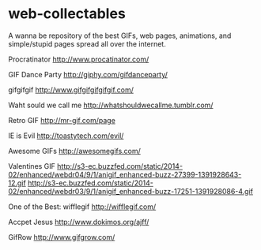 web-collectables
================

A wanna be repository of the best GIFs, web pages, animations, and simple/stupid pages spread all over the internet.

Procratinator
http://www.procatinator.com/

GIF Dance Party
http://giphy.com/gifdanceparty/

gifgifgif
http://www.gifgifgifgifgif.com/

Waht sould we call me
http://whatshouldwecallme.tumblr.com/

Retro GIF
http://mr-gif.com/page

IE is Evil
http://toastytech.com/evil/

Awesome GIFs
http://awesomegifs.com/

Valentines GIF
http://s3-ec.buzzfed.com/static/2014-02/enhanced/webdr04/9/1/anigif_enhanced-buzz-27399-1391928643-12.gif
http://s3-ec.buzzfed.com/static/2014-02/enhanced/webdr03/9/1/anigif_enhanced-buzz-17251-1391928086-4.gif

One of the Best: wifflegif
http://wifflegif.com/


Accpet Jesus
http://www.dokimos.org/ajff/

GifRow
http://www.gifgrow.com/
